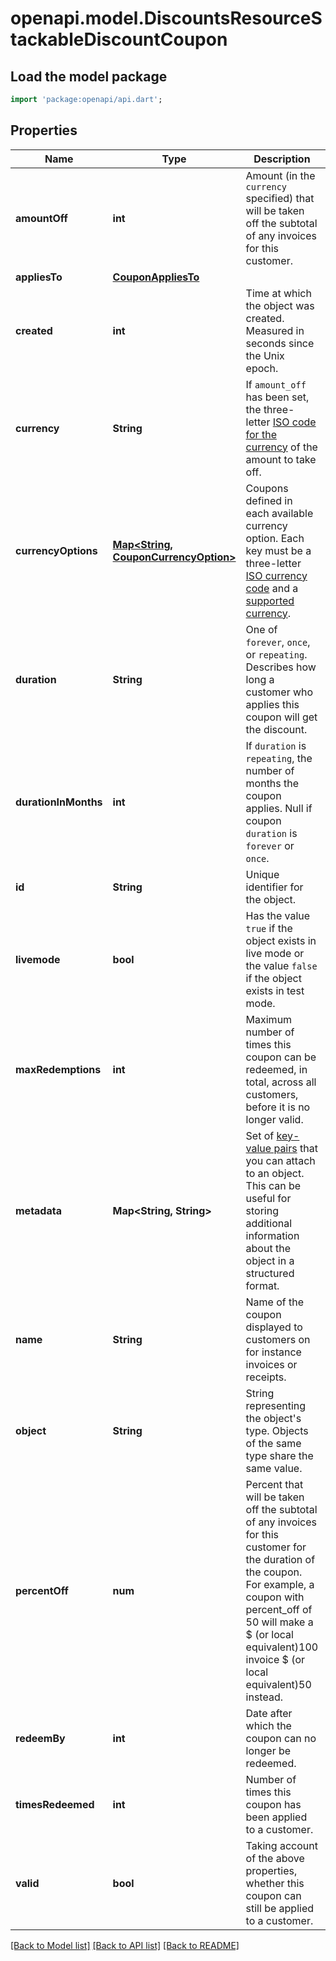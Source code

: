 # openapi.model.DiscountsResourceStackableDiscountCoupon

## Load the model package
```dart
import 'package:openapi/api.dart';
```

## Properties
Name | Type | Description | Notes
------------ | ------------- | ------------- | -------------
**amountOff** | **int** | Amount (in the `currency` specified) that will be taken off the subtotal of any invoices for this customer. | [optional] 
**appliesTo** | [**CouponAppliesTo**](CouponAppliesTo.md) |  | [optional] 
**created** | **int** | Time at which the object was created. Measured in seconds since the Unix epoch. | 
**currency** | **String** | If `amount_off` has been set, the three-letter [ISO code for the currency](https://stripe.com/docs/currencies) of the amount to take off. | [optional] 
**currencyOptions** | [**Map<String, CouponCurrencyOption>**](CouponCurrencyOption.md) | Coupons defined in each available currency option. Each key must be a three-letter [ISO currency code](https://www.iso.org/iso-4217-currency-codes.html) and a [supported currency](https://stripe.com/docs/currencies). | [optional] [default to const {}]
**duration** | **String** | One of `forever`, `once`, or `repeating`. Describes how long a customer who applies this coupon will get the discount. | 
**durationInMonths** | **int** | If `duration` is `repeating`, the number of months the coupon applies. Null if coupon `duration` is `forever` or `once`. | [optional] 
**id** | **String** | Unique identifier for the object. | 
**livemode** | **bool** | Has the value `true` if the object exists in live mode or the value `false` if the object exists in test mode. | 
**maxRedemptions** | **int** | Maximum number of times this coupon can be redeemed, in total, across all customers, before it is no longer valid. | [optional] 
**metadata** | **Map<String, String>** | Set of [key-value pairs](https://stripe.com/docs/api/metadata) that you can attach to an object. This can be useful for storing additional information about the object in a structured format. | [optional] [default to const {}]
**name** | **String** | Name of the coupon displayed to customers on for instance invoices or receipts. | [optional] 
**object** | **String** | String representing the object's type. Objects of the same type share the same value. | 
**percentOff** | **num** | Percent that will be taken off the subtotal of any invoices for this customer for the duration of the coupon. For example, a coupon with percent_off of 50 will make a $ (or local equivalent)100 invoice $ (or local equivalent)50 instead. | [optional] 
**redeemBy** | **int** | Date after which the coupon can no longer be redeemed. | [optional] 
**timesRedeemed** | **int** | Number of times this coupon has been applied to a customer. | 
**valid** | **bool** | Taking account of the above properties, whether this coupon can still be applied to a customer. | 

[[Back to Model list]](../README.md#documentation-for-models) [[Back to API list]](../README.md#documentation-for-api-endpoints) [[Back to README]](../README.md)


